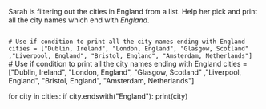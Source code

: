 Sarah is filtering out the cities in England from a list. Help her pick and print all the city names which end with *England*.

<Editor lang="python" type="exercise">
<code>
# Use if condition to print all the city names ending with England
cities = ["Dublin, Ireland", "London, England", "Glasgow, Scotland" ,"Liverpool, England", "Bristol, England", "Amsterdam, Netherlands"]
</code>

<solution>
# Use if condition to print all the city names ending with England
cities = ["Dublin, Ireland", "London, England", "Glasgow, Scotland" ,"Liverpool, England", "Bristol, England", "Amsterdam, Netherlands"]

for city in cities:
  if city.endswith("England"):
    print(city)
</solution>
</Editor>